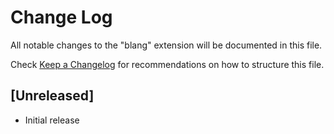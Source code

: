 # Change Log

All notable changes to the "blang" extension will be documented in this file.

Check [Keep a Changelog](http://keepachangelog.com/) for recommendations on how to structure this file.

## [Unreleased]

- Initial release